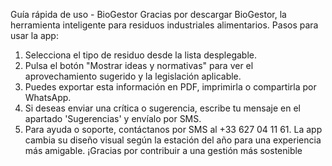Guía rápida de uso - BioGestor
Gracias por descargar BioGestor, la herramienta inteligente para residuos industriales alimentarios.
Pasos para usar la app:
1. Selecciona el tipo de residuo desde la lista desplegable.
2. Pulsa el botón "Mostrar ideas y normativas" para ver el aprovechamiento sugerido y la legislación
aplicable.
3. Puedes exportar esta información en PDF, imprimirla o compartirla por WhatsApp.
4. Si deseas enviar una crítica o sugerencia, escribe tu mensaje en el apartado 'Sugerencias' y
envíalo por SMS.
5. Para ayuda o soporte, contáctanos por SMS al +33 627 04 11 61.
La app cambia su diseño visual según la estación del año para una experiencia más amigable.
¡Gracias por contribuir a una gestión más sostenible
